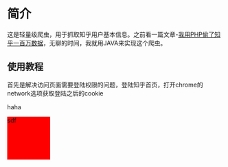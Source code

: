 # 简介

这是轻量级爬虫，用于抓取知乎用户基本信息。之前看一篇文章-[我用PHP偷了知乎一百万数据](https://news.cnblogs.com/n/526293/)，无聊的时间，我就用JAVA来实现这个爬虫。

##  使用教程

首先是解决访问页面需要登陆权限的问题，登陆知乎首页，打开chrome的network选项获取登陆之后的cookie

<p style = "align:center">
haha
</p>

<div style="width:100px;height:100px;background:red">
sdf
</div>
